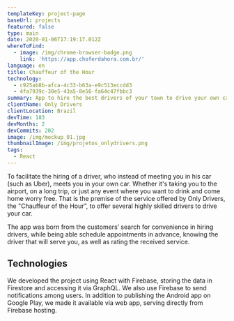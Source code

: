 ```yaml
---
templateKey: project-page
baseUrl: projects
featured: false
type: main
date: 2020-01-06T17:19:17.012Z
whereToFind:
  - image: /img/chrome-browser-badge.png
    link: 'https://app.choferdahora.com.br/'
language: en
title: Chauffeur of the Hour
technology:
  - c925ab8b-afca-4c33-b63a-e9c513eccdd3
  - 4fa7939c-30e5-43a5-8e56-fa64c47fbbc3
summary: App to hire the best drivers of your town to drive your own car for you.
clientName: Only Drivers
clientLocation: Brazil
devTime: 183
devMonths: 2
devCommits: 202
image: /img/mockup_01.jpg
thumbnailImage: /img/projetos_onlydrivers.png
tags:
  - React
---
```

To facilitate the hiring of a driver, who instead of meeting you in his car (such as Uber), meets you in your own car. Whether it's taking you to the airport, on a long trip, or just any event where you want to drink and come home worry free.
That is the premise of the service offered by Only Drivers, the "Chauffeur of the Hour”, to offer several highly skilled drivers to drive your car.


The app was born from the customers’ search for convenience in hiring drivers, while being able schedule appointments in advance, knowing the driver that will serve you, as well as rating the received service.

## Technologies

We developed the project using React with Firebase, storing the data in Firestore and accessing it via GraphQL. We also use Firebase to send notifications among users.
In addition to publishing the Android app on Google Play, we made it available via web app, serving directly from Firebase hosting.
